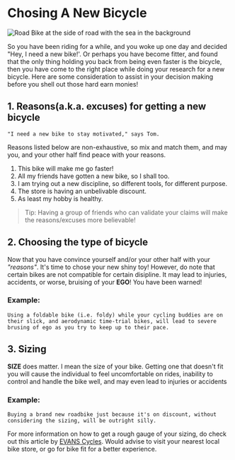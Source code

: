 # Chosing A New Bicycle

![Road Bike at the side of road with the sea in the background](https://images.unsplash.com/photo-1665937127032-5672798173b9?q=80&w=2070&auto=format&fit=crop&ixlib=rb-4.0.3&ixid=M3wxMjA3fDB8MHxwaG90by1wYWdlfHx8fGVufDB8fHx8fA%3D%3D)

So you have been riding for a while, and you woke up one day and decided "Hey, I need a new bike!'. Or perhaps you have become fitter, and found that the only thing holding you back from being even faster is the bicycle, then you have come to the right place while doing your research for a new bicycle. Here are some consideration to assist in your decision making before you shell out those hard earn monies!

## 1. Reasons(a.k.a. excuses) for getting a new bicycle

```
"I need a new bike to stay motivated," says Tom.
```

Reasons listed below are non-exhaustive, so mix and match them, and may you, and your other half find peace with your reasons.

1. This bike will make me go faster!
1. All my friends have gotten a new bike, so I shall too.
1. I am trying out a new discipline, so different tools, for different purpose.
1. The store is having an unbelivable discount.
1. As least my hobby is healthy.

> Tip: Having a group of friends who can validate your claims will make the reasons/excuses more believable!

## 2. Choosing the type of bicycle

Now that you have convince yourself and/or your other half with your _"reasons"_. It's time to chose your new shiny toy! However, do note that certain bikes are not compatible for certain disipline. It may lead to injuries, accidents, or worse, bruising of your **EGO**! You have been warned!

### Example:

```
Using a foldable bike (i.e. foldy) while your cycling buddies are on their slick, and aerodynamic time-trial bikes, will lead to severe brusing of ego as you try to keep up to their pace.
```


## 3. Sizing

**SIZE** does matter. I mean the size of your bike. Getting one that doesn't fit you will cause the individual to feel uncomfortable on rides, inability to control and handle the bike well, and may even lead to injuries or accidents

### Example:

```
Buying a brand new roadbike just because it's on discount, without considering the sizing, will be outright silly.
```

For more information on how to get a rough gauge of your sizing, do check out this article by [EVANS Cycles](https://www.evanscycles.com/help/bike-sizing#:~:text=Bikes%20are%20measured%20by%20their,centre%20of%20the%20top%20tube.). Would advise to visit your nearest local bike store, or go for bike fit for a better experience.

